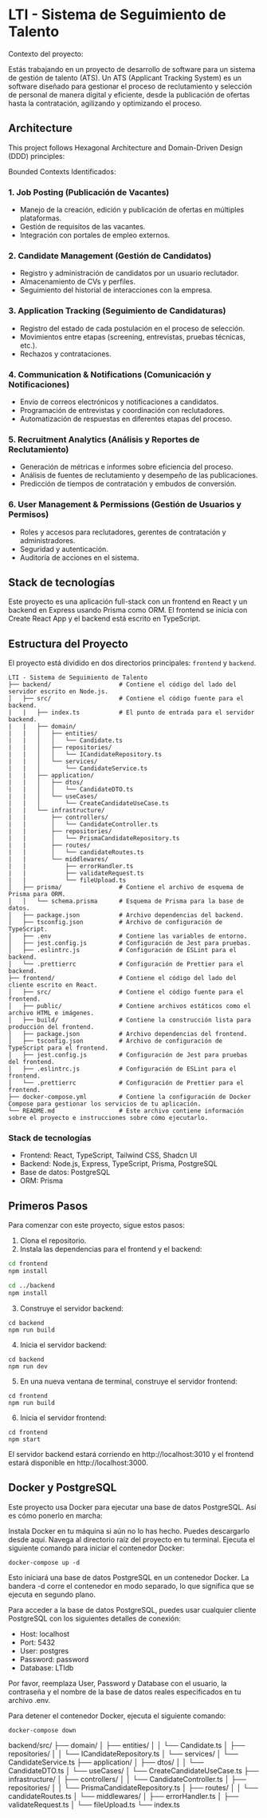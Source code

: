 # LTI - Sistema de Seguimiento de Talento
Contexto del proyecto:

Estás trabajando en un proyecto de desarrollo de software para un sistema de gestión de talento (ATS). Un ATS (Applicant Tracking System) es un software diseñado para gestionar el proceso de reclutamiento y selección de personal de manera digital y eficiente, desde la publicación de ofertas  hasta la contratación, agilizando y optimizando el proceso.

## Architecture
 
This project follows Hexagonal Architecture and Domain-Driven Design (DDD) principles:

Bounded Contexts Identificados:

### 1. Job Posting (Publicación de Vacantes)

* Manejo de la creación, edición y publicación de ofertas en múltiples plataformas.
* Gestión de requisitos de las vacantes.
* Integración con portales de empleo externos.

### 2. Candidate Management (Gestión de Candidatos)

* Registro y administración de candidatos por un usuario reclutador.
* Almacenamiento de CVs y perfiles.
* Seguimiento del historial de interacciones con la empresa.

### 3. Application Tracking (Seguimiento de Candidaturas)

* Registro del estado de cada postulación en el proceso de selección.
* Movimientos entre etapas (screening, entrevistas, pruebas técnicas, etc.).
* Rechazos y contrataciones.

### 4. Communication & Notifications (Comunicación y Notificaciones)

* Envío de correos electrónicos y notificaciones a candidatos.
* Programación de entrevistas y coordinación con reclutadores.
* Automatización de respuestas en diferentes etapas del proceso.

### 5. Recruitment Analytics (Análisis y Reportes de Reclutamiento)

* Generación de métricas e informes sobre eficiencia del proceso.
* Análisis de fuentes de reclutamiento y desempeño de las publicaciones.
* Predicción de tiempos de contratación y embudos de conversión.

### 6. User Management & Permissions (Gestión de Usuarios y Permisos)

* Roles y accesos para reclutadores, gerentes de contratación y administradores.
* Seguridad y autenticación.
* Auditoría de acciones en el sistema.



## Stack de tecnologías

Este proyecto es una aplicación full-stack con un frontend en React y un backend en Express usando Prisma como ORM. El frontend se inicia con Create React App y el backend está escrito en TypeScript.

## Estructura del Proyecto

El proyecto está dividido en dos directorios principales: `frontend` y `backend`.

```
LTI - Sistema de Seguimiento de Talento
├── backend/                   # Contiene el código del lado del servidor escrito en Node.js.
│   ├── src/                   # Contiene el código fuente para el backend.
|   |   ├── index.ts           # El punto de entrada para el servidor backend.
|   |   ├── domain/
|   |   │   ├── entities/
|   |   │   │   └── Candidate.ts
|   |   │   ├── repositories/
|   |   │   │   └── ICandidateRepository.ts
|   |   │   └── services/
|   |   │       └── CandidateService.ts
|   |   ├── application/
|   |   │   ├── dtos/
|   |   │   │   └── CandidateDTO.ts
|   |   │   └── useCases/
|   |   │       └── CreateCandidateUseCase.ts
|   |   └── infrastructure/
|   |       ├── controllers/
|   |       │   └── CandidateController.ts
|   |       ├── repositories/
|   |       │   └── PrismaCandidateRepository.ts
|   |       ├── routes/
|   |       │   └── candidateRoutes.ts
|   |       └── middlewares/
|   |           ├── errorHandler.ts
|   |           ├── validateRequest.ts
|   |           └── fileUpload.ts
│   ├── prisma/                # Contiene el archivo de esquema de Prisma para ORM.
│   │   └── schema.prisma      # Esquema de Prisma para la base de datos.
│   ├── package.json           # Archivo dependencias del backend.
│   ├── tsconfig.json          # Archivo de configuración de TypeScript.
│   ├── .env                   # Contiene las variables de entorno.
│   ├── jest.config.js         # Configuración de Jest para pruebas.
│   ├── .eslintrc.js           # Configuración de ESLint para el backend.
│   └── .prettierrc            # Configuración de Prettier para el backend.
├── frontend/                  # Contiene el código del lado del cliente escrito en React.
│   ├── src/                   # Contiene el código fuente para el frontend.
│   ├── public/                # Contiene archivos estáticos como el archivo HTML e imágenes.
│   ├── build/                 # Contiene la construcción lista para producción del frontend.
│   ├── package.json           # Archivo dependencias del frontend.
│   ├── tsconfig.json          # Archivo de configuración de TypeScript para el frontend.
│   ├── jest.config.js         # Configuración de Jest para pruebas del frontend.
│   ├── .eslintrc.js           # Configuración de ESLint para el frontend.
│   └── .prettierrc            # Configuración de Prettier para el frontend.
├── docker-compose.yml         # Contiene la configuración de Docker Compose para gestionar los servicios de tu aplicación.
└── README.md                  # Este archivo contiene información sobre el proyecto e instrucciones sobre cómo ejecutarlo.
```
### Stack de tecnologías

- Frontend: React, TypeScript, Tailwind CSS, Shadcn UI
- Backend: Node.js, Express, TypeScript, Prisma, PostgreSQL
- Base de datos: PostgreSQL
- ORM: Prisma


## Primeros Pasos

Para comenzar con este proyecto, sigue estos pasos:

1. Clona el repositorio.
2. Instala las dependencias para el frontend y el backend:
```sh
cd frontend
npm install

cd ../backend
npm install
```
3. Construye el servidor backend:
```
cd backend
npm run build
````
4. Inicia el servidor backend:
```
cd backend
npm run dev 
```

5. En una nueva ventana de terminal, construye el servidor frontend:
```
cd frontend
npm run build
```
6. Inicia el servidor frontend:
```
cd frontend
npm start
```

El servidor backend estará corriendo en http://localhost:3010 y el frontend estará disponible en http://localhost:3000.

## Docker y PostgreSQL

Este proyecto usa Docker para ejecutar una base de datos PostgreSQL. Así es cómo ponerlo en marcha:

Instala Docker en tu máquina si aún no lo has hecho. Puedes descargarlo desde aquí.
Navega al directorio raíz del proyecto en tu terminal.
Ejecuta el siguiente comando para iniciar el contenedor Docker:
```
docker-compose up -d
```
Esto iniciará una base de datos PostgreSQL en un contenedor Docker. La bandera -d corre el contenedor en modo separado, lo que significa que se ejecuta en segundo plano.

Para acceder a la base de datos PostgreSQL, puedes usar cualquier cliente PostgreSQL con los siguientes detalles de conexión:
 - Host: localhost
 - Port: 5432
 - User: postgres
 - Password: password
 - Database: LTIdb

Por favor, reemplaza User, Password y Database con el usuario, la contraseña y el nombre de la base de datos reales especificados en tu archivo .env.

Para detener el contenedor Docker, ejecuta el siguiente comando:
```
docker-compose down
```

backend/src/
├── domain/
│   ├── entities/
│   │   └── Candidate.ts
│   ├── repositories/
│   │   └── ICandidateRepository.ts
│   └── services/
│       └── CandidateService.ts
├── application/
│   ├── dtos/
│   │   └── CandidateDTO.ts
│   └── useCases/
│       └── CreateCandidateUseCase.ts
├── infrastructure/
│   ├── controllers/
│   │   └── CandidateController.ts
│   ├── repositories/
│   │   └── PrismaCandidateRepository.ts
│   ├── routes/
│   │   └── candidateRoutes.ts
│   └── middlewares/
│       ├── errorHandler.ts
│       ├── validateRequest.ts
│       └── fileUpload.ts
└── index.ts